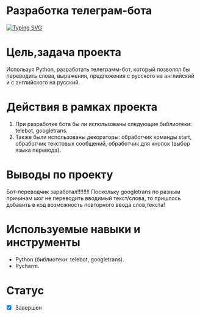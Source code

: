 # **Разработка телеграм-бота**
[![Typing SVG](https://readme-typing-svg.herokuapp.com?font=Fira+Code&pause=1000&color=4DF731&width=435&lines=%D0%A0%D0%B0%D0%B7%D1%80%D0%B0%D0%B1%D0%BE%D1%82%D0%BA%D0%B0+%D1%82%D0%B5%D0%BB%D0%B5%D0%B3%D1%80%D0%B0%D0%BC-%D0%B1%D0%BE%D1%82%D0%B0)](https://git.io/typing-svg)  
# Цель,задача проекта
Используя Python, разработать телеграмм-бот, который позволял бы переводить слова, выражения, предложения с русского на английский и с английского на русский.

# Действия в рамках проекта
1. При разработке бота бы ли использованы следующие библиотеки: telebot, googletrans.
2. Также были использованы декораторы: обработчик команды start, обработчик текстовых сообщений, обработчик для кнопок (выбор языка перевода).

# Выводы по проекту
 Бот-переводчик заработал!!!!!!!! Поскольку googletrans по разным причинам мог не переводить вводимый текст/слова, то пришлось добавить в код возможность повторного ввода слов,текста!  
 
 # Используемые навыки и инструменты
 * Python (библиотеки: telebot, googletrans).
 * Pycharm.  

# Статус
- [x] Завершен
